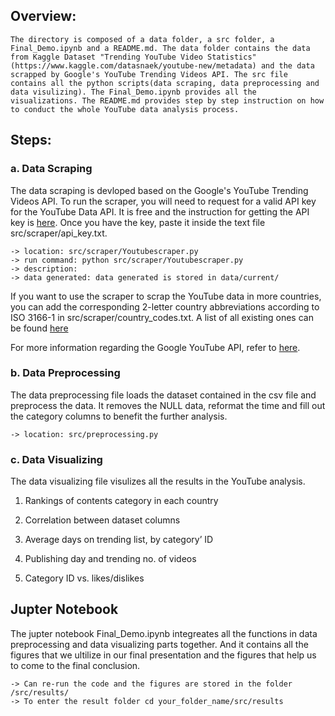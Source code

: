 
## Overview:

	The directory is composed of a data folder, a src folder, a Final_Demo.ipynb and a README.md. The data folder contains the data from Kaggle Dataset "Trending YouTube Video Statistics"(https://www.kaggle.com/datasnaek/youtube-new/metadata) and the data scrapped by Google's YouTube Trending Videos API. The src file contains all the python scripts(data scraping, data preprocessing and data visulizing). The Final_Demo.ipynb provides all the visualizations. The README.md provides step by step instruction on how to conduct the whole YouTube data analysis process.

## Steps:

### a. Data Scraping

The data scraping is devloped based on the Google's YouTube Trending Videos API. To run the scraper, you will need to request for a valid API key for the YouTube Data API. It is free and the instruction for getting the API key is [here](https://developers.google.com/youtube/registering_an_application). Once you have the key, paste it inside the text file  src/scraper/api_key.txt.

	-> location: src/scraper/Youtubescraper.py
	-> run command: python src/scraper/Youtubescraper.py
	-> description: 
	-> data generated: data generated is stored in data/current/

If you want to use the scraper to scrap the YouTube data in more countries, you can add the corresponding 2-letter country abbreviations according to ISO 3166-1 in  src/scraper/country_codes.txt. A list of all existing ones can be found [here](https://en.wikipedia.org/wiki/ISO_3166-1#Current_codes)

For more information regarding the Google YouTube API, refer to [here](https://www.youtube.com/feed/trending).


### b. Data Preprocessing

The data preprocessing file loads the dataset contained in the csv file and preprocess the data. It removes the NULL data, reformat the time and fill out the category columns to benefit the further analysis.

```
-> location: src/preprocessing.py
```

### c. Data Visualizing

The data visualizing file visulizes all the results in the YouTube analysis. 

1. Rankings of contents category in each country

2. Correlation between dataset columns

3. Average days on trending list, by category’ ID

4. Publishing day and trending no. of videos

5. Category ID vs. likes/dislikes

## Jupter Notebook

The jupter notebook Final_Demo.ipynb integreates all the functions in data preprocessing and data visualizing parts together. And it contains all the figures that we ultilize in our final presentation and the figures that help us to come to the final conclusion. 

```
-> Can re-run the code and the figures are stored in the folder /src/results/
-> To enter the result folder cd your_folder_name/src/results
```

